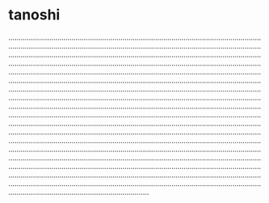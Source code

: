 # tanoshi
.............................................................................................................................................................................................................................................................................................................................................................................................................................................................................................................................................................................................................................................................................................................................................................................................................................................................................................................................................................................................................................................................................................................................................................................................................................................................................................................................................................................................................................................................................................................................................................................................................................................................................................................................................................................................................................................................................................................................................................................................................................................................................................................................................................................................................................................................................................................................................................................................